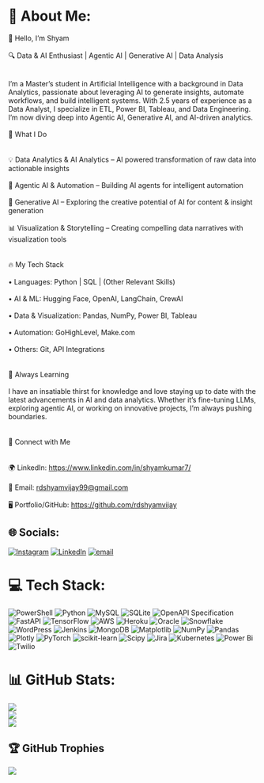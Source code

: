 # 💫 About Me:
👋 Hello, I’m Shyam<br><br>🔍 Data & AI Enthusiast | Agentic AI | Generative AI | Data Analysis<br/><br><br>I’m a Master’s student in Artificial Intelligence with a background in Data Analytics, passionate about leveraging AI to generate insights, automate workflows, and build intelligent systems. With 2.5 years of experience as a Data Analyst, I specialize in ETL, Power BI, Tableau, and Data Engineering. I’m now diving deep into Agentic AI, Generative AI, and AI-driven analytics.<br><br>🚀 What I Do<br/><br><br>💡 Data Analytics & AI Analytics – AI powered transformation of raw data into actionable insights<br/><br>🤖 Agentic AI & Automation – Building AI agents for intelligent automation<br/><br>🎨 Generative AI – Exploring the creative potential of AI for content & insight generation<br/><br>📊 Visualization & Storytelling – Creating compelling data narratives with visualization tools<br/><br><br>🔥 My Tech Stack<br/><br>	•	Languages: Python | SQL | (Other Relevant Skills)<br/><br>	•	AI & ML: Hugging Face, OpenAI, LangChain, CrewAI<br/><br>	•	Data & Visualization: Pandas, NumPy, Power BI, Tableau<br/><br>	•	Automation: GoHighLevel, Make.com<br/><br>	•	Others: Git, API Integrations<br/><br><br>📖 Always Learning<br><br>I have an insatiable thirst for knowledge and love staying up to date with the latest advancements in AI and data analytics. Whether it’s fine-tuning LLMs, exploring agentic AI, or working on innovative projects, I’m always pushing boundaries.<br/><br><br>🔗 Connect with Me<br/><br><br>🌍 LinkedIn: https://www.linkedin.com/in/shyamkumar7/<br/><br>📩 Email: rdshyamvijay99@gmail.com<br/><br>🖥️ Portfolio/GitHub: https://github.com/rdshyamvijay


## 🌐 Socials:
[![Instagram](https://img.shields.io/badge/Instagram-%23E4405F.svg?logo=Instagram&logoColor=white)](https://instagram.com/mr.shyam.de) [![LinkedIn](https://img.shields.io/badge/LinkedIn-%230077B5.svg?logo=linkedin&logoColor=white)](https://linkedin.com/in/https://www.linkedin.com/in/shyamkumar7/) [![email](https://img.shields.io/badge/Email-D14836?logo=gmail&logoColor=white)](mailto:rdshyamvijay99@gmail.com) 

# 💻 Tech Stack:
![PowerShell](https://img.shields.io/badge/PowerShell-%235391FE.svg?style=for-the-badge&logo=powershell&logoColor=white) ![Python](https://img.shields.io/badge/python-3670A0?style=for-the-badge&logo=python&logoColor=ffdd54) ![MySQL](https://img.shields.io/badge/mysql-4479A1.svg?style=for-the-badge&logo=mysql&logoColor=white) ![SQLite](https://img.shields.io/badge/sqlite-%2307405e.svg?style=for-the-badge&logo=sqlite&logoColor=white) ![OpenAPI Specification](https://img.shields.io/badge/openapiinitiative-%23000000.svg?style=for-the-badge&logo=openapiinitiative&logoColor=white) ![FastAPI](https://img.shields.io/badge/FastAPI-005571?style=for-the-badge&logo=fastapi) ![TensorFlow](https://img.shields.io/badge/TensorFlow-%23FF6F00.svg?style=for-the-badge&logo=TensorFlow&logoColor=white) ![AWS](https://img.shields.io/badge/AWS-%23FF9900.svg?style=for-the-badge&logo=amazon-aws&logoColor=white) ![Heroku](https://img.shields.io/badge/heroku-%23430098.svg?style=for-the-badge&logo=heroku&logoColor=white) ![Oracle](https://img.shields.io/badge/Oracle-F80000?style=for-the-badge&logo=oracle&logoColor=white) ![Snowflake](https://img.shields.io/badge/snowflake-%2329B5E8.svg?style=for-the-badge&logo=snowflake&logoColor=white) ![WordPress](https://img.shields.io/badge/WordPress-%23117AC9.svg?style=for-the-badge&logo=WordPress&logoColor=white) ![Jenkins](https://img.shields.io/badge/jenkins-%232C5263.svg?style=for-the-badge&logo=jenkins&logoColor=white) ![MongoDB](https://img.shields.io/badge/MongoDB-%234ea94b.svg?style=for-the-badge&logo=mongodb&logoColor=white) ![Matplotlib](https://img.shields.io/badge/Matplotlib-%23ffffff.svg?style=for-the-badge&logo=Matplotlib&logoColor=black) ![NumPy](https://img.shields.io/badge/numpy-%23013243.svg?style=for-the-badge&logo=numpy&logoColor=white) ![Pandas](https://img.shields.io/badge/pandas-%23150458.svg?style=for-the-badge&logo=pandas&logoColor=white) ![Plotly](https://img.shields.io/badge/Plotly-%233F4F75.svg?style=for-the-badge&logo=plotly&logoColor=white) ![PyTorch](https://img.shields.io/badge/PyTorch-%23EE4C2C.svg?style=for-the-badge&logo=PyTorch&logoColor=white) ![scikit-learn](https://img.shields.io/badge/scikit--learn-%23F7931E.svg?style=for-the-badge&logo=scikit-learn&logoColor=white) ![Scipy](https://img.shields.io/badge/SciPy-%230C55A5.svg?style=for-the-badge&logo=scipy&logoColor=%white) ![Jira](https://img.shields.io/badge/jira-%230A0FFF.svg?style=for-the-badge&logo=jira&logoColor=white) ![Kubernetes](https://img.shields.io/badge/kubernetes-%23326ce5.svg?style=for-the-badge&logo=kubernetes&logoColor=white) ![Power Bi](https://img.shields.io/badge/power_bi-F2C811?style=for-the-badge&logo=powerbi&logoColor=black) ![Twilio](https://img.shields.io/badge/Twilio-F22F46?style=for-the-badge&logo=Twilio&logoColor=white)
# 📊 GitHub Stats:
![](https://github-readme-stats.vercel.app/api?username=rdshyamvijay&theme=dark&hide_border=false&include_all_commits=true&count_private=false)<br/>
![](https://nirzak-streak-stats.vercel.app/?user=rdshyamvijay&theme=dark&hide_border=false)<br/>
![](https://github-readme-stats.vercel.app/api/top-langs/?username=rdshyamvijay&theme=dark&hide_border=false&include_all_commits=true&count_private=false&layout=compact)

## 🏆 GitHub Trophies
![](https://github-profile-trophy.vercel.app/?username=rdshyamvijay&theme=radical&no-frame=false&no-bg=true&margin-w=4)

<!-- Proudly created with GPRM ( https://gprm.itsvg.in ) -->
